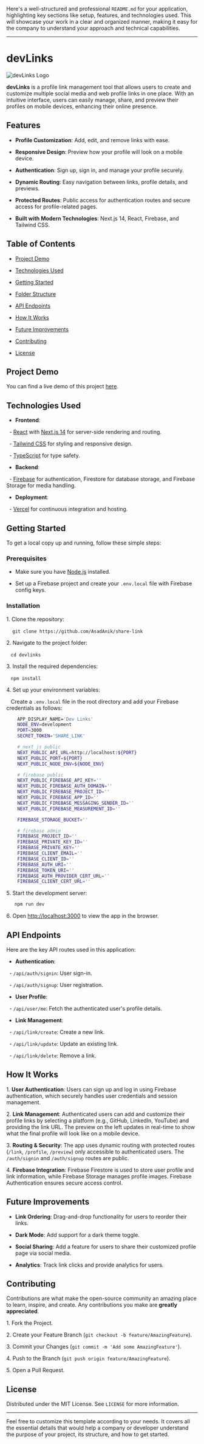 Here's a well-structured and professional `README.md` for your application, highlighting key sections like setup, features, and technologies used. This will showcase your work in a clear and organized manner, making it easy for the company to understand your approach and technical capabilities.

---

# devLinks

![devLinks Logo](https://your-logo-url.com) <!-- You can add a link to your project's logo here -->

**devLinks** is a profile link management tool that allows users to create and customize multiple social media and web profile links in one place. With an intuitive interface, users can easily manage, share, and preview their profiles on mobile devices, enhancing their online presence.

## Features

- **Profile Customization**: Add, edit, and remove links with ease.

- **Responsive Design**: Preview how your profile will look on a mobile device.

- **Authentication**: Sign up, sign in, and manage your profile securely.

- **Dynamic Routing**: Easy navigation between links, profile details, and previews.

- **Protected Routes**: Public access for authentication routes and secure access for profile-related pages.

- **Built with Modern Technologies**: Next.js 14, React, Firebase, and Tailwind CSS.

## Table of Contents

- [Project Demo](#project-demo)

- [Technologies Used](#technologies-used)

- [Getting Started](#getting-started)

- [Folder Structure](#folder-structure)

- [API Endpoints](#api-endpoints)

- [How It Works](#how-it-works)

- [Future Improvements](#future-improvements)

- [Contributing](#contributing)

- [License](#license)

## Project Demo

You can find a live demo of this project [here](https://your-live-demo-link.com).

## Technologies Used

- **Frontend**: 

  - [React](https://reactjs.org/) with [Next.js 14](https://nextjs.org/) for server-side rendering and routing.

  - [Tailwind CSS](https://tailwindcss.com/) for styling and responsive design.

  - [TypeScript](https://www.typescriptlang.org/) for type safety.

- **Backend**:

  - [Firebase](https://firebase.google.com/) for authentication, Firestore for database storage, and Firebase Storage for media handling.

- **Deployment**:

  - [Vercel](https://vercel.com/) for continuous integration and hosting.

## Getting Started

To get a local copy up and running, follow these simple steps:

### Prerequisites

- Make sure you have [Node.js](https://nodejs.org/) installed.

- Set up a Firebase project and create your `.env.local` file with Firebase config keys.

### Installation

1\. Clone the repository:

    `git clone https://github.com/AsadAnik/share-link`

2\. Navigate to the project folder:

   `cd devlinks`

3\. Install the required dependencies:

   `npm install`

4\. Set up your environment variables:

   Create a `.env.local` file in the root directory and add your Firebase credentials as follows:

```bash
    APP_DISPLAY_NAME='Dev Links'
    NODE_ENV=development
    PORT=3000
    SECRET_TOKEN='SHARE_LINK'

    # next js public
    NEXT_PUBLIC_API_URL=http://localhost:${PORT}
    NEXT_PUBLIC_PORT=${PORT}
    NEXT_PUBLIC_NODE_ENV=${NODE_ENV}

    # firebase public
    NEXT_PUBLIC_FIREBASE_API_KEY=''
    NEXT_PUBLIC_FIREBASE_AUTH_DOMAIN=''
    NEXT_PUBLIC_FIREBASE_PROJECT_ID=''
    NEXT_PUBLIC_FIREBASE_APP_ID=''
    NEXT_PUBLIC_FIREBASE_MESSAGING_SENDER_ID=''
    NEXT_PUBLIC_FIREBASE_MEASUREMENT_ID=''

    FIREBASE_STORAGE_BUCKET=''

    # firebase admin
    FIREBASE_PROJECT_ID=''
    FIREBASE_PRIVATE_KEY_ID=''
    FIREBASE_PRIVATE_KEY=''
    FIREBASE_CLIENT_EMAIL=''
    FIREBASE_CLIENT_ID=''
    FIREBASE_AUTH_URI=''
    FIREBASE_TOKEN_URI=''
    FIREBASE_AUTH_PROVIDER_CERT_URL=''
    FIREBASE_CLIENT_CERT_URL=''
```

5\. Start the development server:
```bash
   npm run dev
```

6\. Open [http://localhost:3000](http://localhost:3000) to view the app in the browser.

## API Endpoints

Here are the key API routes used in this application:

- **Authentication**:

  - `/api/auth/signin`: User sign-in.

  - `/api/auth/signup`: User registration.

- **User Profile**:

  - `/api/user/me`: Fetch the authenticated user's profile details.

- **Link Management**:

  - `/api/link/create`: Create a new link.

  - `/api/link/update`: Update an existing link.

  - `/api/link/delete`: Remove a link.

## How It Works

1\. **User Authentication**: Users can sign up and log in using Firebase authentication, which securely handles user credentials and session management.

2\. **Link Management**: Authenticated users can add and customize their profile links by selecting a platform (e.g., GitHub, LinkedIn, YouTube) and providing the link URL. The preview on the left updates in real-time to show what the final profile will look like on a mobile device.

3\. **Routing & Security**: The app uses dynamic routing with protected routes (`/link`, `/profile`, `/preview`) only accessible to authenticated users. The `/auth/signin` and `/auth/signup` routes are public.

4\. **Firebase Integration**: Firebase Firestore is used to store user profile and link information, while Firebase Storage manages profile images. Firebase Authentication ensures secure access control.

## Future Improvements

- **Link Ordering**: Drag-and-drop functionality for users to reorder their links.

- **Dark Mode**: Add support for a dark theme toggle.

- **Social Sharing**: Add a feature for users to share their customized profile page via social media.

- **Analytics**: Track link clicks and provide analytics for users.

## Contributing

Contributions are what make the open-source community an amazing place to learn, inspire, and create. Any contributions you make are **greatly appreciated**.

1\. Fork the Project.

2\. Create your Feature Branch (`git checkout -b feature/AmazingFeature`).

3\. Commit your Changes (`git commit -m 'Add some AmazingFeature'`).

4\. Push to the Branch (`git push origin feature/AmazingFeature`).

5\. Open a Pull Request.

## License

Distributed under the MIT License. See `LICENSE` for more information.

---

Feel free to customize this template according to your needs. It covers all the essential details that would help a company or developer understand the purpose of your project, its structure, and how to get started.